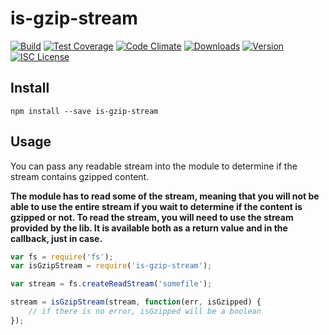 # is-gzip-stream

[![Build][1]][2] [![Test Coverage][3]][4] [![Code Climate][5]][6] [![Downloads][7]][8] [![Version][9]][8] [![ISC License][10]][11] 

[1]: https://travis-ci.org/catdad/is-gzip-stream.svg?branch=master
[2]: https://travis-ci.org/catdad/is-gzip-stream

[3]: https://codeclimate.com/github/catdad/is-gzip-stream/badges/coverage.svg
[4]: https://codeclimate.com/github/catdad/is-gzip-stream/coverage

[5]: https://codeclimate.com/github/catdad/is-gzip-stream/badges/gpa.svg
[6]: https://codeclimate.com/github/catdad/is-gzip-stream

[7]: https://img.shields.io/npm/dm/is-gzip-stream.svg
[8]: https://www.npmjs.com/package/is-gzip-stream

[9]: https://img.shields.io/npm/v/is-gzip-stream.svg

[10]: https://img.shields.io/npm/l/is-gzip-stream.svg
[11]: http://opensource.org/licenses/ISC

## Install

    npm install --save is-gzip-stream
    
## Usage

You can pass any readable stream into the module to determine if the stream contains gzipped content.

**The module has to read some of the stream, meaning that you will not be able to use the entire stream if you wait to determine if the content is gzipped or not. To read the stream, you will need to use the stream provided by the lib. It is available both as a return value and in the callback, just in case.**

```javascript
var fs = require('fs');
var isGzipStream = require('is-gzip-stream');

var stream = fs.createReadStream('somefile');

stream = isGzipStream(stream, function(err, isGzipped) {
    // if there is no error, isGzipped will be a boolean
});
```
